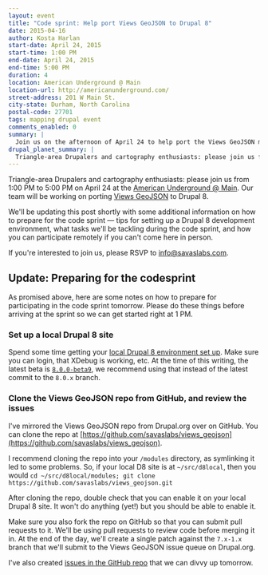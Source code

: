 ```yaml
---
layout: event
title: "Code sprint: Help port Views GeoJSON to Drupal 8"
date: 2015-04-16
author: Kosta Harlan
start-date: April 24, 2015
start-time: 1:00 PM
end-date: April 24, 2015
end-time: 5:00 PM
duration: 4
location: American Underground @ Main
location-url: http://americanunderground.com/
street-address: 201 W Main St.
city-state: Durham, North Carolina
postal-code: 27701
tags: mapping drupal event
comments_enabled: 0
summary: |
  Join us on the afternoon of April 24 to help port the Views GeoJSON module to Drupal 8.
drupal_planet_summary: |
  Triangle-area Drupalers and cartography enthusiasts: please join us from 1:00 PM to 5:00 PM on April 24 at the American Underground @ Main. Our team will be working on porting Views GeoJSON to Drupal 8.
---
```

Triangle-area Drupalers and cartography enthusiasts: please join us from 1:00 PM to 5:00 PM on April 24 at the [American Underground @ Main](http://americanunderground.com/). Our team will be working on porting [Views GeoJSON](https://www.drupal.org/project/views_geojson) to Drupal 8.

We'll be updating this post shortly with some additional information on how to prepare for the code sprint — tips for setting up a Drupal 8 development environment, what tasks we'll be tackling during the code sprint, and how you can participate remotely if you can't come here in person.

If you're interested to join us, please RSVP to [info@savaslabs.com](mailto:info@savaslabs.com).

## Update: Preparing for the codesprint

As promised above, here are some notes on how to prepare for participating in the code sprint tomorrow. Please do these things before arriving at the sprint so we can get started right at 1 PM.

### Set up a local Drupal 8 site

Spend some time getting your [local Drupal 8 environment set up](/2015/04/23/drupal-8-docker-bowline-setup.html). Make sure you can login, that XDebug is working, etc. At the time of this writing, the latest beta is [`8.0.0-beta9`](https://www.drupal.org/node/2459341), we recommend using that instead of the latest commit to the `8.0.x` branch.

### Clone the Views GeoJSON repo from GitHub, and review the issues

I've mirrored the Views GeoJSON repo from Drupal.org over on GitHub. You can clone the repo at [https://github.com/savaslabs/views_geojson](https://github.com/savaslabs/views_geojson).

I recommend cloning the repo into your `/modules` directory, as symlinking it led to some problems. So, if your local D8 site is at `~/src/d8local`, then you would `cd ~/src/d8local/modules; git clone https://github.com/savaslabs/views_geojson.git`

After cloning the repo, double check that you can enable it on your local Drupal 8 site. It won't do anything (yet!) but you should be able to enable it.

Make sure you also fork the repo on GitHub so that you can submit pull requests to it. We'll be using pull requests to review code before merging it in. At the end of the day, we'll create a single patch against the `7.x-1.x` branch that we'll submit to the Views GeoJSON issue queue on Drupal.org.

I've also created [issues in the GitHub repo](https://github.com/savaslabs/views_geojson/issues) that we can divvy up tomorrow.
